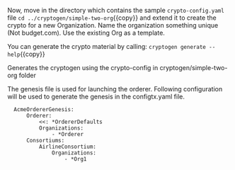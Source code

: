 Now, move in the directory which contains the sample `crypto-config.yaml` file `cd ../cryptogen/simple-two-org`{{copy}} and extend it to create the crypto for a new Organization.  Name the organization something unique (Not budget.com).  Use the existing Org as a template.

You can generate the crypto material by calling: `cryptogen generate --help`{{copy}}

Generates the cryptogen using the crypto-config in cryptogen/simple-two-org folder

The genesis file is used for launching the orderer. Following configuration will be used to generate the genesis in the configtx.yaml file.
```
  AcmeOrdererGenesis:
      Orderer:
          <<: *OrdererDefaults
          Organizations:
              - *Orderer
      Consortiums:
          AirlineConsortium:
              Organizations:
                  - *Org1
```
